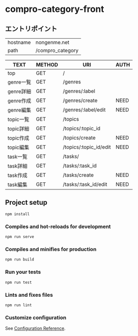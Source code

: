# compro-category-front

## エントリポイント

|  | | 
|---|---|
| hostname |nongenme.net   |
| path  | /compro_category |

|  TEXT|METHOD  |URI  |AUTH|
|---|---|---|---|
| top  |GET   |/  |
| genre一覧  |GET  |/genres  ||
| genre詳細  |GET  |/genres/:label  ||
| genre作成  |GET  |/genres/create  |NEED|
| genre編集  |GET  |/genres/:label/edit  |NEED|
| topic一覧  |GET  |/topics  ||
| topic詳細  |GET  |/topics/:topic_id  ||
| topic作成  |GET  |/topics/create  |NEED|
| topic編集  |GET  |/topics/:topic_id/edit  |NEED|
| task一覧  |GET  |/tasks/  ||
| task詳細  |GET  |/tasks/:task_id  ||
| task作成  |GET  |/tasks/create  |NEED|
| task編集  |GET  |/tasks/:task_id/edit  |NEED|



## Project setup
```
npm install
```

### Compiles and hot-reloads for development
```
npm run serve
```

### Compiles and minifies for production
```
npm run build
```

### Run your tests
```
npm run test
```

### Lints and fixes files
```
npm run lint
```

### Customize configuration
See [Configuration Reference](https://cli.vuejs.org/config/).
